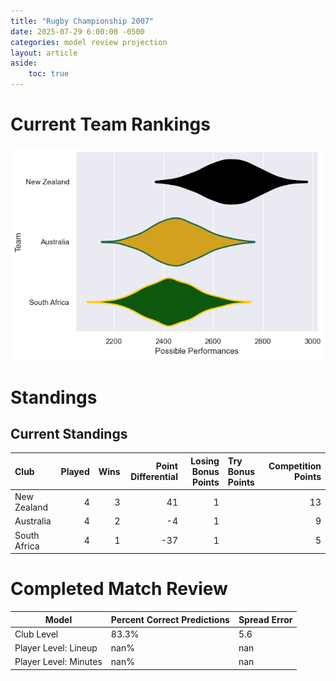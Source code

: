```yaml
---  
title: "Rugby Championship 2007"  
date: 2025-07-29 6:00:00 -0500  
categories: model review projection  
layout: article  
aside:  
    toc: true  
---
```

# Current Team Rankings


![Club Rankings](plots/rankings_Rugby_Championship_2007.png)
# Standings

## Current Standings


| Club         |   Played |   Wins |   Point Differential |   Losing Bonus Points | Try Bonus Points   |   Competition Points |
|:-------------|---------:|-------:|---------------------:|----------------------:|:-------------------|---------------------:|
| New Zealand  |        4 |      3 |                   41 |                     1 |                    |                   13 |
| Australia    |        4 |      2 |                   -4 |                     1 |                    |                    9 |
| South Africa |        4 |      1 |                  -37 |                     1 |                    |                    5 |



# Completed Match Review


| Model | Percent Correct Predictions | Spread Error |
| ------ | ------ | ------ |
| Club Level | 83.3% | 5.6 |
| Player Level: Lineup | nan% | nan |
| Player Level: Minutes | nan% | nan |

